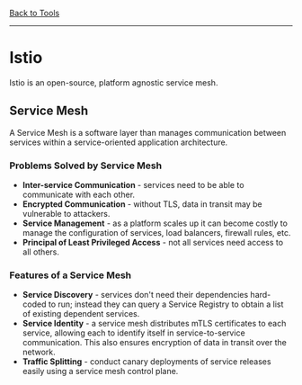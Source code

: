 [Back to Tools](./README.md)

---

# Istio

Istio is an open-source, platform agnostic service mesh.

## Service Mesh

A Service Mesh is a software layer than manages communication between services within a service-oriented application architecture.

### Problems Solved by Service Mesh

* **Inter-service Communication** - services need to be able to communicate with each other.
* **Encrypted Communication** - without TLS, data in transit may be vulnerable to attackers.
* **Service Management** - as a platform scales up it can become costly to manage the configuration of services, load balancers, firewall rules, etc.
* **Principal of Least Privileged Access** - not all services need access to all others.

### Features of a Service Mesh

* **Service Discovery** - services don't need their dependencies hard-coded to run; instead they can query a Service Registry to obtain a list of existing dependent services.
* **Service Identity** - a service mesh distributes mTLS certificates to each service, allowing each to identify itself in service-to-service communication. This also ensures encryption of data in transit over the network.
* **Traffic Splitting** - conduct canary deployments of service releases easily using a service mesh control plane.
